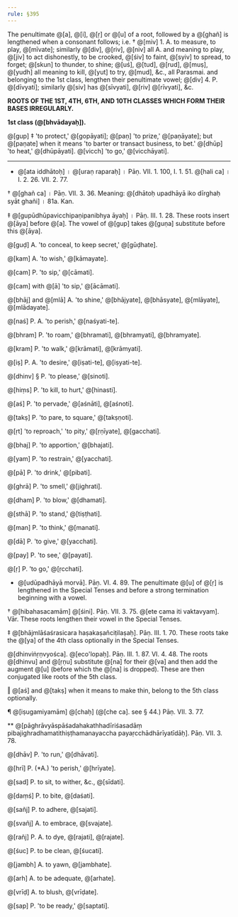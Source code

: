 ```yaml
---
rule: §395
---
```


The penultimate @[a], @[i], @[ṛ] or @[u] of a root, followed by a @[ghañ] is lengthened when a consonant follows; i.e. † @[miv] 1. A. to measure, to play, @[mīvate]; similarly @[div], @[riv], @[niv] all A. and meaning to play, @[jiv] to act dishonestly, to be crooked, @[śiv] to faint, @[syiv] to spread, to forget; @[skun] to thunder, to shine; @[uś], @[tud], @[rud], @[muṣ], @[yudh] all meaning to kill, @[yut] to try, @[mud], &c., all Parasmai. and belonging to the 1st class, lengthen their penultimate vowel; @[div] 4. P. @[dīvyati]; similarly @[siv] has @[sīvyati], @[riv] @[rīvyati], &c.

**ROOTS OF THE 1ST, 4TH, 6TH, AND 10TH CLASSES WHICH FORM THEIR BASES IRREGULARLY.**

**1st class (@[bhvādayaḥ]).**

@[gup] ‡ 'to protect,' @[gopāyati]; @[paṇ] 'to prize,' @[paṇāyate]; but @[paṇate] when it means 'to barter or transact business, to bet.' @[dhūp] 'to heat,' @[dhūpāyati].
@[vicch] 'to go,' @[vicchāyati].

---

* @[ata iddhātoḥ] । @[uraṇ raparaḥ] । Pāṇ. VII. 1. 100, I. 1. 51. @[hali ca] । I. 2. 26. VII. 2. 77.

† @[ghañ ca] । Pāṇ. VII. 3. 36. Meaning: @[dhātoḥ upadhāyā iko dīrghaḥ syāt ghañi] । 81a. Kan.

‡ @[gupūdhūpavicchipaṇipanibhya āyaḥ] । Pāṇ. III. 1. 28. These roots insert @[āya] before @[a]. The vowel of @[gup] takes @[guṇa] substitute before this @[āya].

@[guḍ] A. 'to conceal, to keep secret,' @[gūḍhate].

@[kam] A. 'to wish,' @[kāmayate].

@[cam] P. 'to sip,' @[cāmati].

@[cam] with @[ā] 'to sip,' @[ācāmati].

@[bhāj] and @[mlā] A. 'to shine,' @[bhājyate], @[bhāsyate], @[mlāyate], @[mlādayate].

@[naś] P. A. 'to perish,' @[naśyati-te].

@[bhram] P. 'to roam,' @[bhramati], @[bhramyati], @[bhramyate].

@[kram] P. 'to walk,' @[krāmati], @[krāmyati].

@[iṣ] P. A. 'to desire,' @[iṣati-te], @[iṣyati-te].

@[dhinv] § P. 'to please,' @[sinoti].

@[hiṃs] P. 'to kill, to hurt,' @[hinasti].

@[aś] P. 'to pervade,' @[aśnāti], @[aśnoti].

@[takṣ] P. 'to pare, to square,' @[takṣṇoti].

@[ṛt] 'to reproach,' 'to pity,' @[ṛṇīyate], @[gacchati].

@[bhaj] P. 'to apportion,' @[bhajati].

@[yam] P. 'to restrain,' @[yacchati].

@[pā] P. 'to drink,' @[pibati].

@[ghrā] P. 'to smell,' @[jighrati].

@[dham] P. 'to blow,' @[dhamati].

@[sthā] P. 'to stand,' @[tiṣṭhati].

@[man] P. 'to think,' @[manati].

@[dā] P. 'to give,' @[yacchati].

@[pay] P. 'to see,' @[payati].

@[ṛ] P. 'to go,' @[ṛcchati].

* @[udūpadhāyā morvā]. Pāṇ. VI. 4. 89. The penultimate @[u] of @[ṛ] is lengthened in the Special Tenses and before a strong termination beginning with a vowel.

† @[hibahasacamām] @[śini]. Pāṇ. VII. 3. 75. @[ete cama iti vaktavyam]. Vār. These roots lengthen their vowel in the Special Tenses.

‡ @[bhājmlāśaśrasicara haṣakaṣañciṭilaṣaḥ]. Pāṇ. III. 1. 70. These roots take the @[ya] of the 4th class optionally in the Special Tenses.

@[dhinviṅṛṇvyośca]. @[eco'lopaḥ]. Pāṇ. III. 1. 87. VI. 4. 48. The roots @[dhinvu] and @[ṛṇu] substitute @[na] for their @[va] and then add the augment @[u] (before which the @[na] is dropped). These are then conjugated like roots of the 5th class.

‖ @[aś] and @[takṣ] when it means to make thin, belong to the 5th class optionally.

¶ @[iṣugamiyamām] @[chaḥ] (@[che ca]. see § 44.) Pāṇ. VII. 3. 77.

** @[pāghrāvyāspāśadahakathhadīriśasadāṃ pibajighradhamatithiṣṭhamanayaccha payaṛcchādhārīyatīdāḥ]. Pāṇ. VII. 3. 78.

@[dhāv] P. 'to run,' @[dhāvati].

@[hrī] P. (*A.) 'to perish,' @[hrīyate].

@[sad] P. to sit, to wither, &c., @[sīdati].

@[daṃś] P. to bite, @[daśati].

@[sañj] P. to adhere, @[sajati].

@[svañj] A. to embrace, @[svajate].

@[rañj] P. A. to dye, @[rajati], @[rajate].

@[śuc] P. to be clean, @[śucati].

@[jambh] A. to yawn, @[jambhate].

@[arh] A. to be adequate, @[arhate].

@[vrīḍ] A. to blush, @[vrīḍate].

@[sap] P. 'to be ready,' @[saptati].